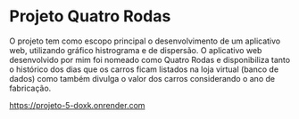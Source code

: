 # Projeto Quatro Rodas

O projeto tem como escopo principal o desenvolvimento de um aplicativo web, utilizando gráfico histrograma e de dispersão.
O aplicativo web desenvolvido por mim foi nomeado como Quatro Rodas e disponibiliza tanto o histórico dos dias que os carros ficam listados na loja virtual (banco de dados) como também divulga o valor dos carros considerando o ano de fabricação.

 https://projeto-5-doxk.onrender.com
